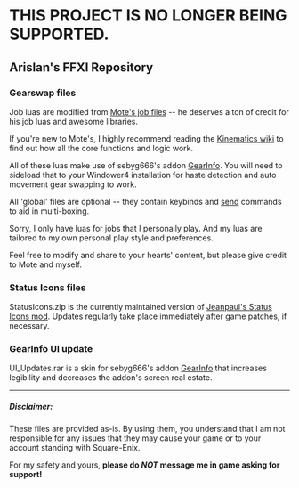 # THIS PROJECT IS NO LONGER BEING SUPPORTED.




## Arislan's FFXI Repository


### Gearswap files

Job luas are modified from [Mote's job files](https://github.com/Kinematics/GearSwap-Jobs) -- he deserves a ton of credit for his job luas and awesome libraries.

If you're new to Mote's, I highly recommend reading the [Kinematics wiki](https://github.com/Kinematics/GearSwap-Jobs/wiki) to find out how all the core functions and logic work.

All of these luas make use of sebyg666's addon [GearInfo](https://github.com/sebyg666/GearInfo).  You will need to sideload that to your Windower4 installation for haste detection and auto movement gear swapping to work.

All 'global' files are optional -- they contain keybinds and [send](https://docs.windower.net/addons/send/) commands to aid in multi-boxing.

Sorry, I only have luas for jobs that I personally play.  And my luas are tailored to my own personal play style and preferences.

Feel free to modify and share to your hearts' content, but please give credit to Mote and myself.

### Status Icons files

StatusIcons.zip is the currently maintained version of [Jeanpaul's Status Icons mod](http://ffxidats.caarrie.com/index.php?action=downloads;sa=view;down=1353).  Updates regularly take place immediately after game patches, if necessary.

### GearInfo UI update

UI_Updates.rar is a skin for sebyg666's addon [GearInfo](https://github.com/sebyg666/GearInfo) that increases legibility and decreases the addon's screen real estate.

---

##### Disclaimer:
These files are provided as-is.  By using them, you understand that I am not responsible for any issues that they may cause your game or to your account standing with Square-Enix.

For my safety and yours, **please do _NOT_ message me in game asking for support!**
